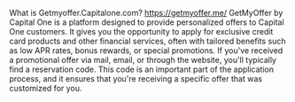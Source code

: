 What is Getmyoffer.Capitalone.com? https://getmyoffer.me/
GetMyOffer by Capital One is a platform designed to provide personalized offers to Capital One customers. It gives you the opportunity to apply for exclusive credit card products and other financial services, often with tailored benefits such as low APR rates, bonus rewards, or special promotions. If you've received a promotional offer via mail, email, or through the website, you'll typically find a reservation code. This code is an important part of the application process, and it ensures that you're receiving a specific offer that was customized for you.
